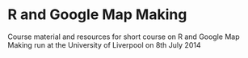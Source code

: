 R and Google Map Making
============================

Course material and resources for short course on R and Google Map Making run at the University of Liverpool on 8th July 2014
